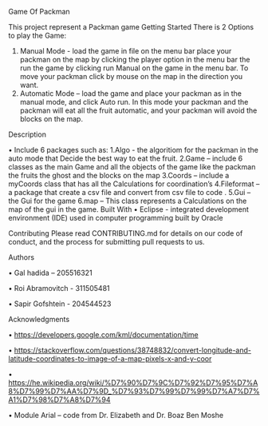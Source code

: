Game Of Packman

This project represent a Packman game
Getting Started
There is 2 Options to play the Game:
1) Manual Mode - load the game in file on the menu bar place your packman on the map by clicking the player option in the menu bar the run the game by clicking run Manual on the game in the menu bar.
To move your packman click by mouse on the map in the direction you want.
2) Automatic Mode – load the game and place your packman as in the manual mode, and click Auto run.
In this mode your packman and the packman will eat all the fruit automatic, and your packman will avoid the blocks on the map.

Description

• Include 6 packages such as:
1.Algo - the algoritiom for the packman in the auto mode that Decide the best way to eat the fruit.
2.Game – include 6 classes as the main Game and all the objects of the game like the packman the fruits the ghost and the blocks on the map
3.Coords – include a myCoords class that has all the Calculations for coordination’s
4.Fileformat – a package that create a csv file and convert from csv file to code .
5.Gui – the Gui for the game
6.map – This class represents a Calculations on the map of the gui in the game.
Built With • Eclipse - integrated development environment (IDE) used in computer programming built by Oracle

Contributing
Please read CONTRIBUTING.md for details on our code of conduct, and the process for submitting pull requests to us.

Authors

• Gal hadida – 205516321

• Roi Abramovitch - 311505481

• Sapir Gofshtein - 204544523

Acknowledgments

• https://developers.google.com/kml/documentation/time

• https://stackoverflow.com/questions/38748832/convert-longitude-and-latitude-coordinates-to-image-of-a-map-pixels-x-and-y-coor

• https://he.wikipedia.org/wiki/%D7%90%D7%9C%D7%92%D7%95%D7%A8%D7%99%D7%AA%D7%9D_%D7%93%D7%99%D7%99%D7%A7%D7%A1%D7%98%D7%A8%D7%94

• Module Arial – code from Dr. Elizabeth and Dr. Boaz Ben Moshe
